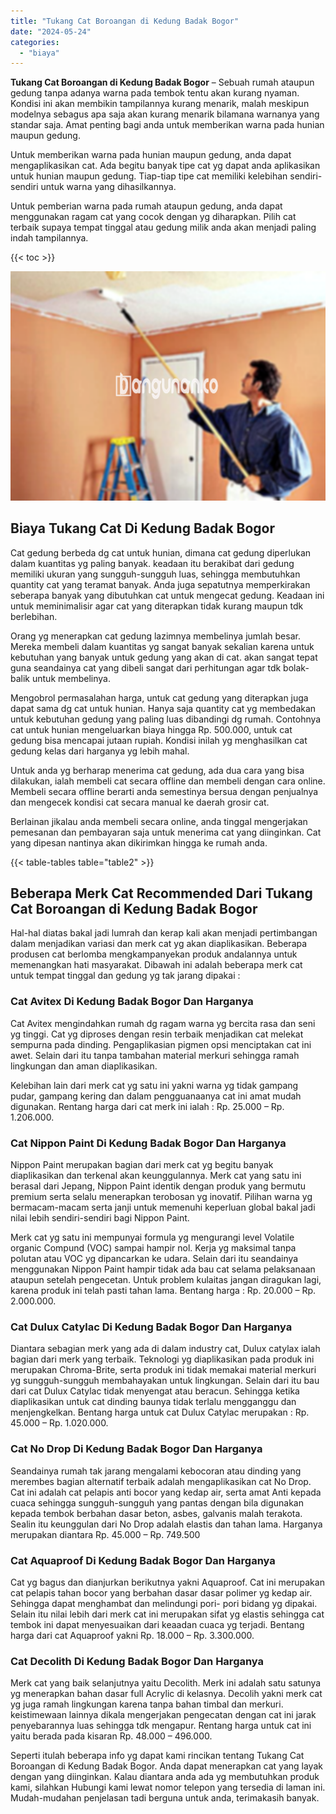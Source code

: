```yaml
---
title: "Tukang Cat Boroangan di Kedung Badak Bogor"
date: "2024-05-24"
categories: 
  - "biaya"
---
```


**Tukang Cat Boroangan di Kedung Badak Bogor** – Sebuah rumah ataupun gedung tanpa adanya warna pada tembok tentu akan kurang nyaman. Kondisi ini akan membikin tampilannya kurang menarik, malah meskipun modelnya sebagus apa saja akan kurang menarik bilamana warnanya yang standar saja. Amat penting bagi anda untuk memberikan warna pada hunian maupun gedung.

Untuk memberikan warna pada hunian maupun gedung, anda dapat mengaplikasikan cat. Ada begitu banyak tipe cat yg dapat anda aplikasikan untuk hunian maupun gedung. Tiap-tiap tipe cat memiliki kelebihan sendiri-sendiri untuk warna yang dihasilkannya.

Untuk pemberian warna pada rumah ataupun gedung, anda dapat menggunakan ragam cat yang cocok dengan yg diharapkan. Pilih cat terbaik supaya tempat tinggal atau gedung milik anda akan menjadi paling indah tampilannya.

{{< toc >}}

![Tukang Cat Boroangan di Kedung Badak Bogor](/images/jasa-cat-murah08.png)

## Biaya Tukang Cat Di Kedung Badak Bogor

Cat gedung berbeda dg cat untuk hunian, dimana cat gedung diperlukan dalam kuantitas yg paling banyak. keadaan itu berakibat dari gedung memiliki ukuran yang sungguh-sungguh luas, sehingga membutuhkan quantity cat yang teramat banyak. Anda juga sepatutnya memperkirakan seberapa banyak yang dibutuhkan cat untuk mengecat gedung. Keadaan ini untuk meminimalisir agar cat yang diterapkan tidak kurang maupun tdk berlebihan.

Orang yg menerapkan cat gedung lazimnya membelinya jumlah besar. Mereka membeli dalam kuantitas yg sangat banyak sekalian karena untuk kebutuhan yang banyak untuk gedung yang akan di cat. akan sangat tepat guna seandainya cat yang dibeli sangat dari perhitungan agar tdk bolak-balik untuk membelinya.

Mengobrol permasalahan harga, untuk cat gedung yang diterapkan juga dapat sama dg cat untuk hunian. Hanya saja quantity cat yg membedakan untuk kebutuhan gedung yang paling luas dibandingi dg rumah. Contohnya cat untuk hunian mengeluarkan biaya hingga Rp. 500.000, untuk cat gedung bisa mencapai jutaan rupiah. Kondisi inilah yg menghasilkan cat gedung kelas dari harganya yg lebih mahal.

Untuk anda yg berharap menerima cat gedung, ada dua cara yang bisa dilakukan, ialah membeli cat secara offline dan membeli dengan cara online. Membeli secara offline berarti anda semestinya bersua dengan penjualnya dan mengecek kondisi cat secara manual ke daerah grosir cat.

Berlainan jikalau anda membeli secara online, anda tinggal mengerjakan pemesanan dan pembayaran saja untuk menerima cat yang diinginkan. Cat yang dipesan nantinya akan dikirimkan hingga ke rumah anda.

{{< table-tables table="table2" >}}

## Beberapa Merk Cat Recommended Dari Tukang Cat Boroangan di Kedung Badak Bogor

Hal-hal diatas bakal jadi lumrah dan kerap kali akan menjadi pertimbangan dalam menjadikan variasi dan merk cat yg akan diaplikasikan. Beberapa produsen cat berlomba mengkampanyekan produk andalannya untuk memenangkan hati masyarakat. Dibawah ini adalah beberapa merk cat untuk tempat tinggal dan gedung yg tak jarang dipakai :

### Cat Avitex Di Kedung Badak Bogor Dan Harganya

Cat Avitex mengindahkan rumah dg ragam warna yg bercita rasa dan seni yg tinggi. Cat yg diproses dengan resin terbaik menjadikan cat melekat sempurna pada dinding. Pengaplikasian pigmen opsi menciptakan cat ini awet. Selain dari itu tanpa tambahan material merkuri sehingga ramah lingkungan dan aman diaplikasikan.

Kelebihan lain dari merk cat yg satu ini yakni warna yg tidak gampang pudar, gampang kering dan dalam pengguanaanya cat ini amat mudah digunakan. Rentang harga dari cat merk ini ialah : Rp. 25.000 – Rp. 1.206.000.

### Cat Nippon Paint Di Kedung Badak Bogor Dan Harganya

Nippon Paint merupakan bagian dari merk cat yg begitu banyak diaplikasikan dan terkenal akan keunggulannya. Merk cat yang satu ini berasal dari Jepang, Nippon Paint identik dengan produk yang bermutu premium serta selalu menerapkan terobosan yg inovatif. Pilihan warna yg bermacam-macam serta janji untuk memenuhi keperluan global bakal jadi nilai lebih sendiri-sendiri bagi Nippon Paint.

Merk cat yg satu ini mempunyai formula yg mengurangi level Volatile organic Compund (VOC) sampai hampir nol. Kerja yg maksimal tanpa polutan atau VOC yg dipancarkan ke udara. Selain dari itu seandainya menggunakan Nippon Paint hampir tidak ada bau cat selama pelaksanaan ataupun setelah pengecetan. Untuk problem kulaitas jangan diragukan lagi, karena produk ini telah pasti tahan lama. Bentang harga : Rp. 20.000 – Rp. 2.000.000.

### Cat Dulux Catylac Di Kedung Badak Bogor Dan Harganya

Diantara sebagian merk yang ada di dalam industry cat, Dulux catylax ialah bagian dari merk yang terbaik. Teknologi yg diaplikasikan pada produk ini merupakan Chroma-Brite, serta produk ini tidak memakai material merkuri yg sungguh-sungguh membahayakan untuk lingkungan. Selain dari itu bau dari cat Dulux Catylac tidak menyengat atau beracun. Sehingga ketika diaplikasikan untuk cat dinding baunya tidak terlalu mengganggu dan menjengkelkan. Bentang harga untuk cat Dulux Catylac merupakan : Rp. 45.000 – Rp. 1.020.000.

### Cat No Drop Di Kedung Badak Bogor Dan Harganya

Seandainya rumah tak jarang mengalami kebocoran atau dinding yang merembes bagian alternatif terbaik adalah mengaplikasikan cat No Drop. Cat ini adalah cat pelapis anti bocor yang kedap air, serta amat Anti kepada cuaca sehingga sungguh-sungguh yang pantas dengan bila digunakan kepada tembok berbahan dasar beton, asbes, galvanis malah terakota. Sealin itu keunggulan dari No Drop adalah elastis dan tahan lama. Harganya merupakan diantara Rp. 45.000 – Rp. 749.500

### Cat Aquaproof Di Kedung Badak Bogor Dan Harganya

Cat yg bagus dan dianjurkan berikutnya yakni Aquaproof. Cat ini merupakan cat pelapis tahan bocor yang berbahan dasar dasar polimer yg kedap air. Sehingga dapat menghambat dan melindungi pori- pori bidang yg dipakai. Selain itu nilai lebih dari merk cat ini merupakan sifat yg elastis sehingga cat tembok ini dapat menyesuaikan dari keaadan cuaca yg terjadi. Bentang harga dari cat Aquaproof yakni Rp. 18.000 – Rp. 3.300.000.

### Cat Decolith Di Kedung Badak Bogor Dan Harganya

Merk cat yang baik selanjutnya yaitu Decolith. Merk ini adalah satu satunya yg menerapkan bahan dasar full Acrylic di kelasnya. Decolih yakni merk cat yg juga ramah lingkungan karena tanpa bahan timbal dan merkuri. keistimewaan lainnya dikala mengerjakan pengecatan dengan cat ini jarak penyebarannya luas sehingga tdk mengapur. Rentang harga untuk cat ini yaitu berada pada kisaran Rp. 48.000 – 496.000.

Seperti itulah beberapa info yg dapat kami rincikan tentang Tukang Cat Boroangan di Kedung Badak Bogor. Anda dapat menerapkan cat yang layak dengan yang diinginkan. Kalau diantara anda ada yg membutuhkan produk kami, silahkan Hubungi kami lewat nomor telepon yang tersedia di laman ini. Mudah-mudahan penjelasan tadi berguna untuk anda, terimakasih banyak.
